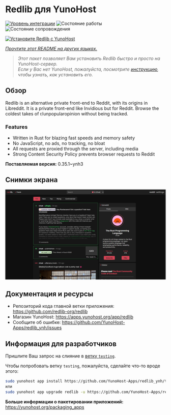 <!--
Важно: этот README был автоматически сгенерирован <https://github.com/YunoHost/apps/tree/master/tools/readme_generator>
Он НЕ ДОЛЖЕН редактироваться вручную.
-->

# Redlib для YunoHost

[![Уровень интеграции](https://dash.yunohost.org/integration/redlib.svg)](https://ci-apps.yunohost.org/ci/apps/redlib/) ![Состояние работы](https://ci-apps.yunohost.org/ci/badges/redlib.status.svg) ![Состояние сопровождения](https://ci-apps.yunohost.org/ci/badges/redlib.maintain.svg)

[![Установите Redlib с YunoHost](https://install-app.yunohost.org/install-with-yunohost.svg)](https://install-app.yunohost.org/?app=redlib)

*[Прочтите этот README на других языках.](./ALL_README.md)*

> *Этот пакет позволяет Вам установить Redlib быстро и просто на YunoHost-сервер.*  
> *Если у Вас нет YunoHost, пожалуйста, посмотрите [инструкцию](https://yunohost.org/install), чтобы узнать, как установить его.*

## Обзор

Redlib is an alternative private front-end to Reddit, with its origins in Libreddit. It is a private front-end like Invidious but for Reddit. Browse the coldest takes of r/unpopularopinion without being tracked.

### Features

- Written in Rust for blazing fast speeds and memory safety
- No JavaScript, no ads, no tracking, no bloat
- All requests are proxied through the server, including media
- Strong Content Security Policy prevents browser requests to Reddit


**Поставляемая версия:** 0.35.1~ynh3

## Снимки экрана

![Снимок экрана Redlib](./doc/screenshots/screenshot.png)

## Документация и ресурсы

- Репозиторий кода главной ветки приложения: <https://github.com/redlib-org/redlib>
- Магазин YunoHost: <https://apps.yunohost.org/app/redlib>
- Сообщите об ошибке: <https://github.com/YunoHost-Apps/redlib_ynh/issues>

## Информация для разработчиков

Пришлите Ваш запрос на слияние в [ветку `testing`](https://github.com/YunoHost-Apps/redlib_ynh/tree/testing).

Чтобы попробовать ветку `testing`, пожалуйста, сделайте что-то вроде этого:

```bash
sudo yunohost app install https://github.com/YunoHost-Apps/redlib_ynh/tree/testing --debug
или
sudo yunohost app upgrade redlib -u https://github.com/YunoHost-Apps/redlib_ynh/tree/testing --debug
```

**Больше информации о пакетировании приложений:** <https://yunohost.org/packaging_apps>
